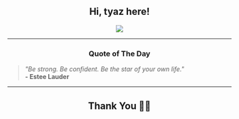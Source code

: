 <h2 align="center"> Hi, tyaz here!</h2>

<p align="center">
<a href="https://github.com/tyazx" alt="github streak"><img src="https://dvst-streak.herokuapp.com/?user=tyazx&theme=tokyonight&fire=DD472C"></a>
</p>

<hr>
<h3 align="center">Quote of The Day</h3>
<p align="center">
<blockquote>
<i>"Be strong. Be confident. Be the star of your own life."</i>
<br>
<b>- Estee Lauder</b>
</blockquote>
</p>


<hr>
<h2 align="center">Thank You 🙏🏼</h2>
